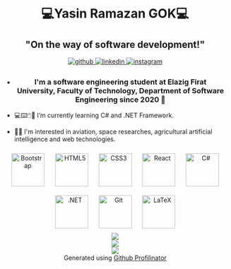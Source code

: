 # <div align="center">💻Yasin Ramazan GOK💻</div>  
  
## <div align="center">"On the way of software development!"</div>  
  

<div align="center">
<a href="https://github.com/yasinramazan1" target="_blank">
<img src=https://img.shields.io/badge/github-%2324292e.svg?&style=for-the-badge&logo=github&logoColor=white alt=github style="margin-bottom: 5px;" />
</a>
<a href="https://www.linkedin.com/in/yasinramazangok00/" target="_blank">
<img src=https://img.shields.io/badge/linkedin-%231E77B5.svg?&style=for-the-badge&logo=linkedin&logoColor=white alt=linkedin style="margin-bottom: 5px;" />
</a>
<a href="https://instagram.com/yrg1110" target="_blank">
<img src=https://img.shields.io/badge/instagram-%23000000.svg?&style=for-the-badge&logo=instagram&logoColor=white alt=instagram style="margin-bottom: 5px;" />
</a>  
</div>  
  

- ### <div align="center">I'm a software engineering student at Elazig Firat University, Faculty of Technology, Department of Software Engineering since 2020 🚀</div>  
  

- 💻⌨️🖱️💾  I’m currently learning C# and .NET Framework.  
  

- 👨‍💻  I'm interested in aviation, space researches, agricultural artificial intelligence and web technologies.  
  

<div align="center">  
<a href="https://getbootstrap.com/docs/3.4/javascript/" target="_blank"><img style="margin: 10px" src="https://profilinator.rishav.dev/skills-assets/bootstrap-plain.svg" alt="Bootstrap" height="75" /></a>  
<a href="https://en.wikipedia.org/wiki/HTML5" target="_blank"><img style="margin: 10px" src="https://profilinator.rishav.dev/skills-assets/html5-original-wordmark.svg" alt="HTML5" height="75" /></a>  
<a href="https://www.w3schools.com/css/" target="_blank"><img style="margin: 10px" src="https://profilinator.rishav.dev/skills-assets/css3-original-wordmark.svg" alt="CSS3" height="75" /></a>  
<a href="https://reactjs.org/" target="_blank"><img style="margin: 10px" src="https://profilinator.rishav.dev/skills-assets/react-original-wordmark.svg" alt="React" height="75" /></a>  
<a href="https://docs.microsoft.com/en-us/dotnet/csharp/" target="_blank"><img style="margin: 10px" src="https://profilinator.rishav.dev/skills-assets/csharp-original.svg" alt="C#" height="75" /></a>  
<a href="https://dotnet.microsoft.com/download/dotnet-framework" target="_blank"><img style="margin: 10px" src="https://profilinator.rishav.dev/skills-assets/dot-net-original-wordmark.svg" alt=".NET" height="75" /></a>  
<a href="https://github.com/" target="_blank"><img style="margin: 10px" src="https://profilinator.rishav.dev/skills-assets/git-scm-icon.svg" alt="Git" height="75" /></a>  
<a href="https://www.latex-project.org/" target="_blank"><img style="margin: 10px" src="https://profilinator.rishav.dev/skills-assets/latex.png" alt="LaTeX" height="75" /></a>  
</div>  

<div align="center"><img src="https://github-readme-stats.vercel.app/api/top-langs/?username=yasinramazan1&hide_border=true&layout=compact" align="center" /></div>  

<div align="center"><img src="https://spotify-github-profile.vercel.app/api/view?uid=31lz464232cvm53e2d2i6ht6lsr4&cover_image=true&theme=default&show_offline=false&background_color=0d0d0d&bar_color=53b14f&bar_color_cover=true" /></div>  

<div align="center">
<img src="https://komarev.com/ghpvc/?username=yasinramazan1&&style=flat-square" align="center" />
</div>  
<div align="center">Generated using <a href="https://profilinator.rishav.dev/" target="_blank">Github Profilinator</a></div>
